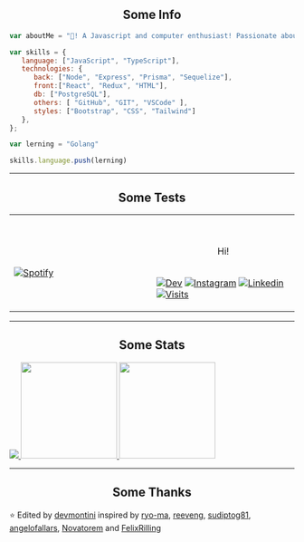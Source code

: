 <h2 align="center"> Some Info </h2>

```javascript
var aboutMe = "👋! A Javascript and computer enthusiast! Passionate about backend, programming logic and cheatsheets."

var skills = {
   language: ["JavaScript", "TypeScript"],
   technologies: {
      back: ["Node", "Express", "Prisma", "Sequelize"],
      front:["React", "Redux", "HTML"],
      db: ["PostgreSQL"],
      others: [ "GitHub", "GIT", "VSCode" ],
      styles: ["Bootstrap", "CSS", "Tailwind"]
   },
};

var lerning = "Golang"

skills.language.push(lerning)

```

---

<h2 align="center">  Some Tests </h2>

<table width="100%"> 
  <tr>
  <td width="50%">

&nbsp; <br> 
     
[![Spotify](https://novatorem-devmontini.vercel.app/api/spotify?background_color=0d1117&border_color=ffffff)](https://open.spotify.com/user/11148925557)

  </td>
  <td width="50%">

&nbsp;<p align="center"> Hi!<br><br>
     
[![Dev](https://img.shields.io/badge/dev%20-%230077B5.svg?&style=flat&logo=dev&logoColor=white)](https://dev.to/devmontini)
[![Instagram](https://img.shields.io/badge/instagram%20-%230077B5.svg?&style=flat&logo=instagram&logoColor=white)](https://www.instagram.com/fran_montini/)
[![Linkedin](https://img.shields.io/badge/linkedin%20-%230077B5.svg?&style=flat&logo=linkedin&logoColor=white)](https://www.linkedin.com/in/devmontini/)
[![Visits](https://komarev.com/ghpvc/?username=devmontini&logo=GitHub&label=visits&color=336699&logoColor=white&style=flat-square)](https://github.com/devmontini)

  </p>
  </td>
</table>

---

<h2 align="center"> Some Stats </h2>

<div>
   <a href="https://github.com/devmontini?tab=repositories" target="_blank">
      <img src="https://github-profile-trophy.vercel.app/?username=devmontini&column=8&theme=onedark&no-frame=true"/>
   </a>
   
   <a href="https://github.com/devmontini?tab=repositories" target="_blank">
      <img height="170" src="https://github-readme-stats.vercel.app/api?username=devmontini&theme=onedark&show_icons=true&include_all_commits=true&hide_border=true&hide=issues&nbsp;Stats&title_color=a9b665&icon_color=e3a84e&text_color=dfbf8e&bg_color=282828&count_private=true" />
   </a>
   
   <a href="https://github.com/devmontini?tab=repositories" target="_blank">
      <img height="170" src="https://github-readme-stats.vercel.app/api/top-langs/?username=devmontini&layout=compact&theme=onedark&hide_border=true&title_color=a9b665&icon_color=e3a84e&text_color=dfbf8e&bg_color=282828&;Language&nbsp;Stats" />
   </a>
</div>

---

<h2 align="center"> Some Thanks </h2>

⭐️ Edited by [devmontini](https://github.com/devmontini) inspired by [ryo-ma](https://github.com/ryo-ma), [reeveng](https://github.com/reeveng), [sudiptog81](https://github.com/sudiptog81), [angelofallars](https://github.com/angelofallars), [Novatorem](https://github.com/novatorem) and [FelixRilling](https://github.com/FelixRilling)  
